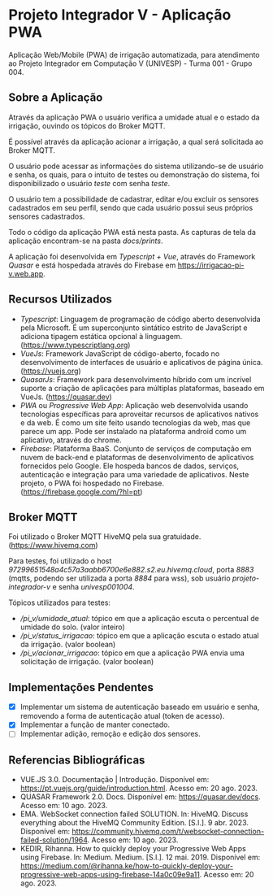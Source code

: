 # Projeto Integrador V - Aplicação PWA

Aplicação Web/Mobile (PWA) de irrigação automatizada, para atendimento ao Projeto Integrador em Computação V (UNIVESP) -
Turma 001 - Grupo 004.

<!--  -->

## Sobre a Aplicação

Através da aplicação PWA o usuário verifica a umidade atual e o estado da irrigação, ouvindo os tópicos do Broker MQTT.

É possível através da aplicação acionar a irrigação, a qual será solicitada ao Broker MQTT.

O usuário pode acessar as informações do sistema utilizando-se de usuário e senha, os quais, para o intuito de testes ou
demonstração do sistema, foi disponibilizado o usuário *teste* com senha *teste*.

O usuário tem a possibilidade de cadastrar, editar e/ou excluir os sensores cadastrados em seu perfil, sendo que cada
usuário possui seus próprios sensores cadastrados.

Todo o código da aplicação PWA está nesta pasta. As capturas de tela da aplicação encontram-se na pasta *docs/prints*.

A aplicação foi desenvolvida em *Typescript + Vue*, através do Framework *Quasar* e está hospedada
através do Firebase em https://irrigacao-pi-v.web.app.

<!--  -->

## Recursos Utilizados

- *Typescript*: Linguagem de programação de código aberto desenvolvida pela Microsoft. É um superconjunto sintático
estrito de JavaScript e adiciona tipagem estática opcional à linguagem. (https://www.typescriptlang.org)
- *VueJs*: Framework JavaScript de código-aberto, focado no desenvolvimento de interfaces de usuário e aplicativos de
página única. (https://vuejs.org)
- *QuasarJs*: Framework para desenvolvimento híbrido com um incrível suporte a criação de aplicações para múltiplas
plataformas, baseado em VueJs. (https://quasar.dev)
- *PWA* ou *Progressive Web App*: Aplicação web desenvolvida usando tecnologias específicas para aproveitar recursos de
aplicativos nativos e da web. É como um site feito usando tecnologias da web, mas que parece um app. Pode ser instalado
na plataforma android como um aplicativo, através do chrome.
- *Firebase*: Plataforma BaaS. Conjunto de serviços de computação em nuvem de back-end e plataformas de desenvolvimento
de aplicativos fornecidos pelo Google. Ele hospeda bancos de dados, serviços, autenticação e integração para uma
variedade de aplicativos. Neste projeto, o PWA foi hospedado no Firebase. (https://firebase.google.com/?hl=pt)

<!--  -->

## Broker MQTT

Foi utilizado o Broker MQTT HiveMQ pela sua gratuidade. (https://www.hivemq.com)

Para testes, foi utilizado o host *97299651548a4c57a3aabb6700e6e882.s2.eu.hivemq.cloud*, porta *8883* (mqtts, podendo
ser utilizada a porta *8884* para wss), sob usuário *projeto-integrador-v* e senha *univesp001004*.

Tópicos utilizados para testes:
- */pi_v/umidade_atual*: tópico em que a aplicação escuta o percentual de umidade do solo. (valor inteiro)
- */pi_v/status_irrigacao*: tópico em que a aplicação escuta o estado atual da irrigação. (valor boolean)
- */pi_v/acionar_irrigacao*: tópico em que a aplicação PWA envia uma solicitação de irrigação. (valor boolean)

<!--  -->

## Implementações Pendentes

- [x] Implementar um sistema de autenticação baseado em usuário e senha, removendo a forma de autenticação atual (token
de acesso).
- [x] Implementar a função de manter conectado.
- [ ] Implementar adição, remoção e edição dos sensores.

<!--  -->

## Referencias Bibliográficas

- VUE.JS 3.0. Documentação | Introdução. Disponível em: https://pt.vuejs.org/guide/introduction.html. Acesso em: 20 ago. 2023.
- QUASAR Framework 2.0. Docs. Disponível em: https://quasar.dev/docs. Acesso em: 10 ago. 2023.
- EMA. WebSocket connection failed SOLUTION. ln: HiveMQ. Discuss everything about the HiveMQ Community Edition. [S.l.]. 9 abr. 2023. Disponível em: https://community.hivemq.com/t/websocket-connection-failed-solution/1964. Acesso em: 10 ago. 2023.
- KEDIR, Rihanna. How to quickly deploy your Progressive Web Apps using Firebase. ln: Medium. Medium. [S.l.]. 12 mai. 2019. Disponível em: https://medium.com/@rihanna.ke/how-to-quickly-deploy-your-progressive-web-apps-using-firebase-14a0c09e9a11. Acesso em: 20 ago. 2023.
